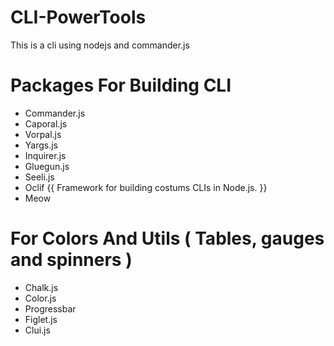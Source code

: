 # CLI-PowerTools
This is a cli using nodejs and commander.js

# Packages For Building CLI
+ Commander.js
+ Caporal.js
+ Vorpal.js
+ Yargs.js
+ Inquirer.js
+ Gluegun.js
+ Seeli.js
+ Oclif {{ Framework for building costums CLIs in Node.js. }}
+ Meow

# For Colors And Utils ( Tables, gauges and spinners )
+ Chalk.js
+ Color.js
+ Progressbar
+ Figlet.js
+ Clui.js
